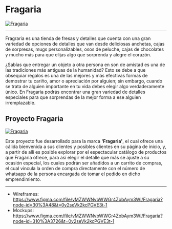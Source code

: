 # Fragaria

[![Fragaria](https://i.postimg.cc/xCZF3Hc5/fragariaaa.png "Fragaria")](https://i.postimg.cc/xCZF3Hc5/fragariaaa.png "Fragaria")

------------

Fragraria es una tienda de fresas y detalles que cuenta con una gran variedad de opciones de detalles que van desde deliciosas anchetas, cajas de sorpresas, mugs personalizables, osos de peluche, cajas de chocolates y mucho más para que elijas algo que sorprenda y alegre el corazón.

¿Sabías que entregar un objeto a otra persona en son de amistad es una de las tradiciones más antiguas de la humanidad? Esto se debe a que obsequiar regalos es una de las mejores y más efectivas formas de demostrar tu cariño, amor o apreciación por alguien; sin embargo, cuando se trata de alguien importante en tu vida debes elegir algo verdaderamente único. En Fragaria podrás encontrar una gran variedad de detalles especiales para que sorprendas de la mejor forma a ese alguien irremplazable.

## Proyecto Fragaria

[![Fragaria](https://i.postimg.cc/vZ24tLWC/fragaria-devices.png "Fragaria")](https://i.postimg.cc/vZ24tLWC/fragaria-devices.png "Fragaria")

Este proyecto fue desarrollado para la marca **'Fragaria'**, el cual ofrece una cálida bienvenida a sus clientes y posibles clientes en su página de inicio, y, a partir de allí es posible explorar por el espectacular catálogo de productos que Fragaria ofrece, para así elegir el detalle que más se ajuste a su ocasión especial, los cuales podrán ser añadidos a un carrito de compras, el cual vincula la orden de compra directamente con el número de whatsapp de la persona encargada de tomar el pedido en dicho emprendimiento.

------------

- Wireframes: https://www.figma.com/file/vMZWWNvbWWGr4ZobAym3Wl/Fragaria?node-id=30%3A48&t=0y2seVk2kcPGVE3t-1
- Mockups: https://www.figma.com/file/vMZWWNvbWWGr4ZobAym3Wl/Fragaria?node-id=310%3A3726&t=0y2seVk2kcPGVE3t-1
